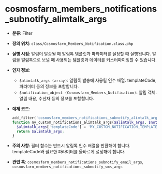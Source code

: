 # cosmosfarm_members_notifications_subnotify_alimtalk_args

- **분류**: Filter
- **정의 위치**: `class/Cosmosfarm_Members_Notification.class.php`
- **실행 시점**: 알림이 발송될 때 알림톡 템플릿과 파라미터를 설정할 때 실행됩니다. 알림을 알림톡으로 보낼 때 사용되는 템플릿과 데이터를 커스터마이징할 수 있습니다.
- **인자 정보**:
  - `$alimtalk_args (array)`: 알림톡 발송에 사용될 인수 배열. templateCode, 파라미터 등의 정보를 포함합니다.
  - `$notification_object (Cosmosfarm_Members_Notification)`: 알림 객체. 알림 내용, 수신자 등의 정보를 포함합니다.
- **예제 코드**:

  ```php
  add_filter('cosmosfarm_members_notifications_subnotify_alimtalk_args', 'my_custom_notifications_alimtalk_args', 10, 2);
  function my_custom_notifications_alimtalk_args($alimtalk_args, $notification_object) {
    $alimtalk_args['templateCode'] = 'MY_CUSTOM_NOTIFICATION_TEMPLATE';
    return $alimtalk_args;
  }
  ```

- **주의 사항**: 필터 함수는 반드시 알림톡 인수 배열을 반환해야 합니다. templateCode와 필요한 파라미터를 올바르게 설정해야 합니다.
- **관련 훅**: `cosmosfarm_members_notifications_subnotify_email_args`, `cosmosfarm_members_notifications_subnotify_sms_args`
